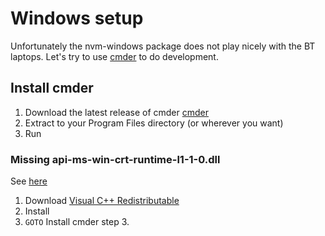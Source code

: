# Windows setup

Unfortunately the nvm-windows package does not play nicely with the BT laptops. Let's try to use [cmder](https://github.com/cmderdev/cmder) to do development.

## Install cmder

1. Download the latest release of cmder [cmder](https://github.com/cmderdev/releases)
2. Extract to your Program Files directory (or wherever you want)
3. Run

### Missing api-ms-win-crt-runtime-l1-1-0.dll

See [here](https://github.com/cmderdev/cmder/issues/490)

1. Download [Visual C++ Redistributable](http://download.microsoft.com/download/9/3/F/93FCF1E7-E6A4-478B-96E7-D4B285925B00/vc_redist.x64.exe)
2. Install
3. `GOTO` Install cmder step 3.